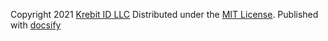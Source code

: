 Copyright 2021 [Krebit ID LLC](https://krebit.co/) Distributed under the [MIT License](https://opensource.org/licenses/MIT). Published with [docsify](https://docsify.js.org/)
